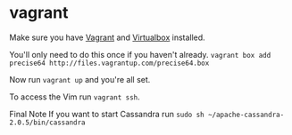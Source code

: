 vagrant
====

Make sure you have [Vagrant](https://www.vagrantup.com/downloads) and [Virtualbox](https://www.virtualbox.org/wiki/Downloads) installed.

You'll only need to do this once if you haven't already.
`vagrant box add precise64 http://files.vagrantup.com/precise64.box`

Now run `vagrant up` and you're all set.

To access the Vim run `vagrant ssh`.

Final Note
If you want to start Cassandra run `sudo sh ~/apache-cassandra-2.0.5/bin/cassandra`
